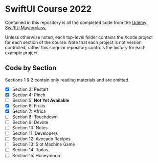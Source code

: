 # SwiftUI Course 2022

Contained in this repository is all the completed code from the [Udemy SwiftUI Masterclass.](https://www.udemy.com/course/swiftui-masterclass-course-ios-development-with-swift)

Unless otherwise noted, each top-level folder contains the Xcode project for each
section of the course. Note that each project is not version controlled, rather this singular
repository controls the history for each example project.

## Code by Section

Sections 1 & 2 contain only reading materials and are omitted.

- [x] Section 3: Restart
- [x] Section 4: Pinch
- [ ] Section 5: **Not Yet Available**
- [x] Section 6: Fruits
- [x] Section 7: Africa
- [ ] Section 8: Touchdown
- [ ] Section 9: Devote
- [ ] Section 10: Notes
- [ ] Section 11: Developers
- [ ] Section 12: Avocado Recipes
- [ ] Section 13: Slot Machine Game
- [ ] Section 14: Todos
- [ ] Section 15: Honeymoon
